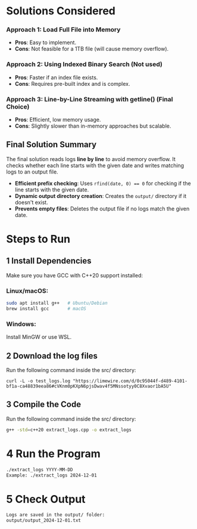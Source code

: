# Solutions Considered

### Approach 1: Load Full File into Memory
- **Pros**: Easy to implement.
- **Cons**: Not feasible for a 1TB file (will cause memory overflow).

### Approach 2:  Using Indexed Binary Search (Not used)
- **Pros**: Faster if an index file exists.
- **Cons**: Requires pre-built index and is complex.

### Approach 3: Line-by-Line Streaming with getline() (Final Choice)
- **Pros**: Efficient, low memory usage.
- **Cons**: Slightly slower than in-memory approaches but scalable.

## Final Solution Summary
The final solution reads logs **line by line** to avoid memory overflow. It checks whether each line starts with the given date and writes matching logs to an output file.

- **Efficient prefix checking**: Uses `rfind(date, 0) == 0` for checking if the line starts with the given date.
- **Dynamic output directory creation**: Creates the `output/` directory if it doesn't exist.
- **Prevents empty files**: Deletes the output file if no logs match the given date.
# Steps to Run

## 1️ Install Dependencies
Make sure you have GCC with C++20 support installed:

### Linux/macOS:
```bash
sudo apt install g++   # Ubuntu/Debian  
brew install gcc       # macOS
```
### Windows:
Install MinGW or use WSL.

## 2 Download the log files 

Run the following command inside the src/ directory:
 ```curl
curl -L -o test_logs.log "https://limewire.com/d/0c95044f-d489-4101-bf1a-ca48839eea86#cVKnm0pKXpN6pjsDwav4f5MNssotyy0C8Xvaor1bA5U"
```
## 3 Compile the Code

Run the following command inside the src/ directory:
```bash
g++ -std=c++20 extract_logs.cpp -o extract_logs
```
# 4 Run the Program
```txt
./extract_logs YYYY-MM-DD
Example: ./extract_logs 2024-12-01
```
# 5 Check Output
```txt
Logs are saved in the output/ folder:
output/output_2024-12-01.txt
```
